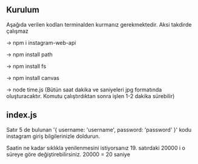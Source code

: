 ## Kurulum ##
Aşağıda verilen kodları terminalden kurmanız gerekmektedir. Aksi takdirde çalışmaz

-> npm i instagram-web-api

-> npm install path

-> npm install fs

-> npm install canvas

-> node time.js   (Bütün saat dakika ve saniyeleri jpg formatında oluşturacaktır. Komutu çalıştırdıktan sonra işlen 1-2 dakika sürebilir)


## index.js ##

 Satır 5 de bulunan '{ username: 'username', password: 'password' }' kodu instagram giriş bilgilerinizle doldurun.

 Saatin ne kadar sıklıkla yenilenmesini istiyorsanız 19. satırdaki 20000 i o süreye göre değiştirebilirsiniz. 20000 = 20 saniye
